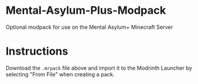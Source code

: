 # Mental-Asylum-Plus-Modpack
Optional modpack for use on the Mental Asylum+ Minecraft Server

# Instructions
Download the ```.mrpack``` file above and import it to the Modrinth Launcher by selecting "From File" when creating a pack.
